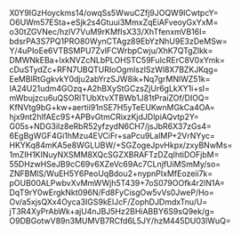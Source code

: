X0Y9IGzHoyckms14/owqSs5WwuCZfj9JOQW9ICwtpcY=
O6UWm57ESta+eSjk2s4Gtuui3MmxZqEiAFveoyGxYxM=
o30tZGVNec/hzlV7VuM9rKMfIsX33/XhTfenxmVB16I=
bdsrPA3S7PQ1PRO80WynCTAgz89EbYzNhU9E3zDeMSw=
Y/4uPIoEe6VTBSMPU7ZvlFCWrbpCwju/XhK7QTgZlkk=
DMWNkEBa+lxkNVZcNLbPLOHSTC59FulcRErC8V0xYmk=
cDuSTydZc+RFN7UBQTURIoOgmlszlSzWl8X7BZKJKqg=
EeMBlRtGgkvkY0dju2abYrzSJW8ik+Nq7grMNlWZ51k=
IA24U21udm4GOzq+A2hBXyStGCzsZjUr6gLkXY1i+sI=
mWbujzcu6uQSORlTUbXtvXTBWb1J81tPraiZOf/DIOQ=
KfNVtg9bG+kw+aertii91nSE7H5yTeEUKwnMGkCa4OA=
hjx9nt2hlfAEc9S+APBvGtmCRixzKjdJDlpiAQvtp2Y=
G05s+NDG3ilz8eRbR52yfzydN6CH7/jsJbR6X37zGs4=
6EgBgWGF4Gi1hMzu4EVCiFr+saPcu9LalMP+2VrNYyc=
HKYKq84mKA5e8WGLUBW/+SGZogeJpvHkpx/zxyBNwMs=
1mZIH1KINuyNXSMM8XQcSGZXBRAFTzDZqIhtiDOFjbM=
55DHzwHSeJB9cC69v6XZeVc69Ac7CLnjfUiMSmMy/so=
ZNFBMlS/WuEH5Y6PeoUqBdou2+nypnPIxMfEozeii7k=
pOUB00ALPwbvXvMmWWjh5T439+7oS079OOfk4r2lN1A=
DqT9rY0wErgkNkt096N/Fd8FyCisgOw5vVs0JweP/Ho=
Ov/a5xjsQXx4Oyca3IGS9kElJcF/ZophDJDmdxTnu/U=
jT3R4XyPrAbWk+ajU4nJBJ5Hz2BHiABBY6S9sQ9ek/g=
O9DBGotwV89n3MUMVB7RCfd6L5JY/hzM445DU03lWuQ=
